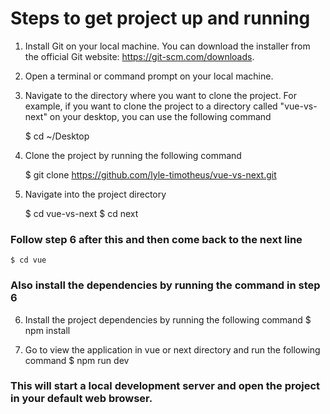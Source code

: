 # Steps to get project up and running

1. Install Git on your local machine. You can download the installer from the official Git website: https://git-scm.com/downloads.

2. Open a terminal or command prompt on your local machine.

3. Navigate to the directory where you want to clone the project. For example, if you want to clone the project to a directory called "vue-vs-next" on your desktop, you can use the following command

   $ cd ~/Desktop

4. Clone the project by running the following command

   $ git clone https://github.com/lyle-timotheus/vue-vs-next.git

5. Navigate into the project directory

   $ cd vue-vs-next
   $ cd next

### Follow step 6 after this and then come back to the next line

    $ cd vue

### Also install the dependencies by running the command in step 6

6. Install the project dependencies by running the following command
   $ npm install

7. Go to view the application in vue or next directory and run the following command
   $ npm run dev

### This will start a local development server and open the project in your default web browser.
